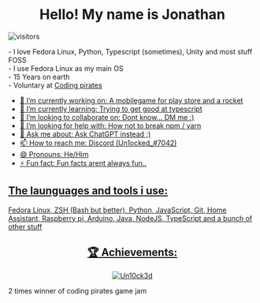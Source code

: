 <h1 align="center">Hello! My name is Jonathan</h1>

![visitors](https://visitor-badge.glitch.me/badge?page_id=Un10ck3d.self.id.whatever&left_color=blue&right_color=red)

<p>
  - I love Fedora Linux, Python, Typescript (sometimes), Unity and most stuff FOSS <br/>
  - I use Fedora Linux as my main OS<br/>
  - 15 Years on earth<br/>
  - Voluntary at <a href="https://codingpirates.dk/">Coding pirates
</p>

- 🔭 I’m currently working on: A mobilegame for play store and a rocket
- 🌱 I’m currently learning: Trying to get good at typescript
- 👯 I’m looking to collaborate on: Dont know... DM me :)
- 🤔 I’m looking for help with: How not to break npm / yarn
- 💬 Ask me about: Ask ChatGPT instead ;)
- 📫 How to reach me: Discord (Un1ocked_#7042)
- 😄 Pronouns: He/Him
- ⚡ Fun fact: Fun facts arent always fun..

<h2 align="left">The launguages and tools i use:</h2>
<p>Fedora Linux, ZSH (Bash but better), Python, JavaScript, Git, Home Assistant, Raspberry pi, Arduino, Java, NodeJS, TypeScript and a bunch of other stuff</p>


<h2 align="center">🏆  Achievements:</h2>
<a href="#"><p align="center" href="#"><img unselectable="on" style="pointer-events:none; user-select:none;" src="https://github-readme-streak-stats.herokuapp.com/?user=Un10ck3d&theme=tokyonight_duo&hide_border=true&background=0D1117" alt="Un10ck3d" /></p></a>
2 times winner of coding pirates game jam
